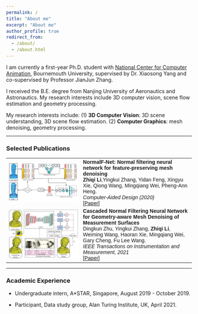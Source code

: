 ```yaml
---
permalink: /
title: "About me"
excerpt: "About me"
author_profile: true
redirect_from: 
  - /about/
  - /about.html
---
```


I am currently a first-year Ph.D. student with [National Center for Computer Animation](https://www.bournemouth.ac.uk/about/our-faculties/faculty-media-communication/national-centre-computer-animation), Bournemouth University, supervised by  Dr. Xiaosong Yang and co-supervised by Professor JianJun Zhang. 

I received the B.E. degree from Nanjing University of Aeronautics and Astronautics. My research interests include 3D computer vision, scene flow estimation and geometry processing.

My research interests include: (1) **3D Computer Vision**: 3D scene understanding, 3D scene flow estimation. (2) **Computer Graphics**: mesh denoising, geometry processing.

<style>
table, th, td {
  border: none;
  border-collapse: collapse;
}
</style>

_______________________________________________________________________________________________________
<h3>
  <a name="Publications"></a> Selected Publications
</h3>

 <font face="helvetica, ariel, &#39;sans serif&#39;">
            <table cellspacing="0" cellpadding="0" class="noBorder">
                <tbody>
	          <tr>
                    <td class="noBorder" width="40%">
                        <img width="320" src="../images/fig1.png" border="0">
                            </td>
                    <td>
	                    <b>NormalF-Net: Normal filtering neural network for feature-preserving mesh denoising</b>
	                    <br>
	                    <strong>Zhiqi Li</strong>,Yingkui Zhang, Yidan Feng, Xingyu Xie, Qiong Wang, Mingqiang Wei, Pheng-Ann Heng. 
	                    <br>
	                    <em>Computer-Aided Design (2020) </em>
	                    <br>
			    [<a href="https://doi.org/10.1016/j.cad.2020.102861">Paper</a>]
                    </td>
                </tr>
	          <tr>
                    <td width="40%">
                        <img width="320" src="../images/cnf.gif" border="0">
                            </td>
                    <td>
	                    <b>Cascaded Normal Filtering Neural Network for Geometry-aware Mesh Denoising of Measurement Surfaces</b>
	                    <br>
	                    Dingkun Zhu, Yingkui Zhang, <strong>Zhiqi Li</strong>, Weiming Wang, Haoran Xie, Mingqiang Wei, Gary Cheng, Fu Lee Wang.
	                    <br>
	                    <em>IEEE Transactions on Instrumentation and Measurement, 2021 </em>
	                    <br>
			 [<a href="https://ieeexplore.ieee.org/document/9360624">Paper</a>]
                    </td>
                </tr>
            	</tbody>
            </table>
</font>

_______________________________________________________________________________________________________

<h3>
  <a name="intership"></a> Academic Experience
</h3>
<div class="intership">
      <ul>
         <li>Undergraduate intern, A*STAR, Singapore, August 2019 - October 2019.</li>
      </ul>
</div>
<div class="intership">
      <ul>
         <li>Participant, <a>Data study group, Alan Turing Institute</a>, UK, April 2021.</li>
      </ul>
</div>







